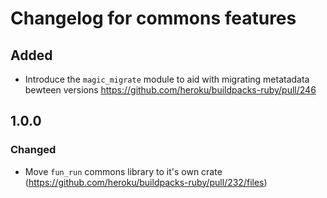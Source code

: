 # Changelog for commons features

## Added

- Introduce the `magic_migrate` module to aid with migrating metatadata bewteen versions https://github.com/heroku/buildpacks-ruby/pull/246

## 1.0.0

### Changed

- Move `fun_run` commons library to it's own crate (https://github.com/heroku/buildpacks-ruby/pull/232/files)
